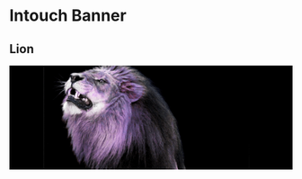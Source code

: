 # Intouch Banner

## Lion

![](https://raw.githubusercontent.com/irwinchyi/imgbed/master/img/Comp%201_5.gif)